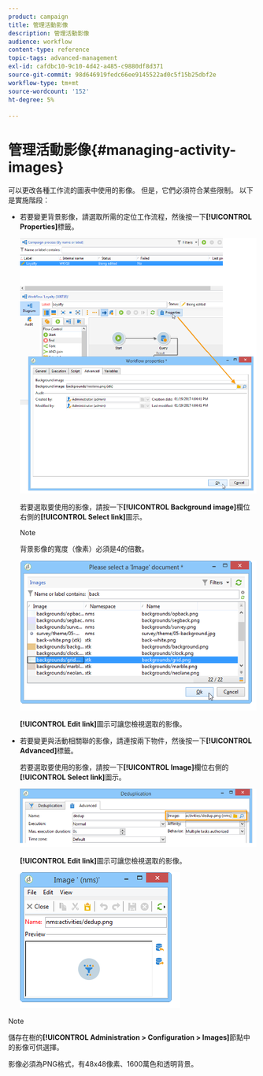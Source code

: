 ```yaml
---
product: campaign
title: 管理活動影像
description: 管理活動影像
audience: workflow
content-type: reference
topic-tags: advanced-management
exl-id: cafdbc10-9c10-4d42-a485-c9880df8d371
source-git-commit: 98d646919fedc66ee9145522ad0c5f15b25dbf2e
workflow-type: tm+mt
source-wordcount: '152'
ht-degree: 5%

---
```


# 管理活動影像{#managing-activity-images}

可以更改各種工作流的圖表中使用的影像。 但是，它們必須符合某些限制。 以下是實施階段：

* 若要變更背景影像，請選取所需的定位工作流程，然後按一下&#x200B;**[!UICONTROL Properties]**&#x200B;標籤。

   ![](assets/s_user_segmentation_properties_tab.png)

   若要選取要使用的影像，請按一下&#x200B;**[!UICONTROL Background image]**&#x200B;欄位右側的&#x200B;**[!UICONTROL Select link]**&#x200B;圖示。

   >[!NOTE]
   >
   >背景影像的寬度（像素）必須是4的倍數。

   ![](assets/s_user_segmentation_background_select.png)

   **[!UICONTROL Edit link]**&#x200B;圖示可讓您檢視選取的影像。

* 若要變更與活動相關聯的影像，請連按兩下物件，然後按一下&#x200B;**[!UICONTROL Advanced]**&#x200B;標籤。

   若要選取要使用的影像，請按一下&#x200B;**[!UICONTROL Image]**&#x200B;欄位右側的&#x200B;**[!UICONTROL Select link]**&#x200B;圖示。

   ![](assets/s_user_segmentation_activity_image.png)

   **[!UICONTROL Edit link]**&#x200B;圖示可讓您檢視選取的影像。

   ![](assets/s_user_segmentation_activity_image_select.png)

>[!NOTE]
>
>儲存在樹的&#x200B;**[!UICONTROL Administration > Configuration > Images]**&#x200B;節點中的影像可供選擇。
>  
>影像必須為PNG格式，有48x48像素、1600萬色和透明背景。
